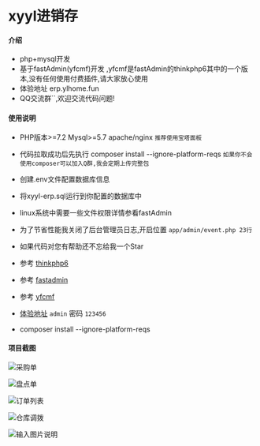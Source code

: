 # xyyl进销存

#### 介绍

 * php+mysql开发
 * 基于fastAdmin(yfcmf)开发 ,yfcmf是fastAdmin的thinkphp6其中的一个版本,没有任何使用付费插件,请大家放心使用
 * 体验地址 erp.ylhome.fun
 * QQ交流群``,欢迎交流代码问题!

#### 使用说明

* PHP版本>=7.2 Mysql>=5.7 apache/nginx `推荐使用宝塔面板`
* 代码拉取成功后先执行 composer install --ignore-platform-reqs `如果你不会使用composer可以加入Q群,我会定期上传完整包`
* 创建.env文件配置数据库信息
* 将xyyl-erp.sql运行到你配置的数据库中
* linux系统中需要一些文件权限详情参看fastAdmin
* 为了节省性能我关闭了后台管理员日志,开启位置 `app/admin/event.php 23行`
* 如果代码对您有帮助还不忘给我一个Star

* 参考 [thinkphp6](https://www.kancloud.cn/manual/thinkphp6_0/1037479)
* 参考 [fastadmin](https://doc.fastadmin.net/doc/index.html)
* 参考 [yfcmf](https://doc.iuok.cn/docs/)
* [体验地址](http://erp.ylhome.fun/admin) `admin` 密码 `123456`
* composer install --ignore-platform-reqs



#### 项目截图

![采购单](https://images.gitee.com/uploads/images/2021/0205/110147_1f90d844_1970172.png "微信截图_20210205105447.png")

![盘点单](https://images.gitee.com/uploads/images/2021/0205/110235_ceea02df_1970172.png "微信截图_20210205105346.png")

![订单列表](https://images.gitee.com/uploads/images/2021/0205/110258_3812a351_1970172.png "微信截图_20210205105500.png")

![仓库调拨](https://images.gitee.com/uploads/images/2021/0205/110328_ad88d8b8_1970172.png "1612493817(1).png")

![输入图片说明](https://images.gitee.com/uploads/images/2021/0209/164611_badc3df0_1970172.png "屏幕截图.png")


